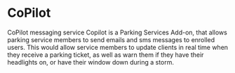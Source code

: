 # CoPilot
CoPilot messaging service
Copilot is a Parking Services Add-on, that allows parking service members to send emails and sms messages to enrolled users. This would allow service members to update clients in real time when they receive a parking ticket, as well as warn them if they have their headlights on, or have their window down during a storm.
